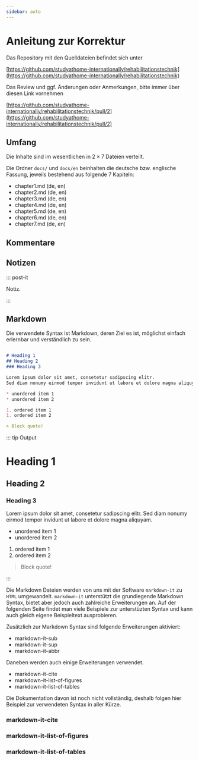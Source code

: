 ```yaml
---
sidebar: auto
---
```


# Anleitung zur Korrektur

Das Repository mit den Quelldateien befindet sich unter

[https://github.com/studyathome-internationally/rehabilitationstechnik](https://github.com/studyathome-internationally/rehabilitationstechnik)

Das Review und ggf. Änderungen oder Anmerkungen, bitte immer über diesen Link vornehmen

[https://github.com/studyathome-internationally/rehabilitationstechnik/pull/2](https://github.com/studyathome-internationally/rehabilitationstechnik/pull/2)

## Umfang

Die Inhalte sind im wesentlichen in $2\times7$ Dateien verteilt.

Die Ordner `docs/` und `docs/en` beinhalten die deutsche bzw. englische Fassung, jeweils bestehend aus folgende $7$ Kapiteln:

- chapter1.md (de, en)
- chapter2.md (de, en)
- chapter3.md (de, en)
- chapter4.md (de, en)
- chapter5.md (de, en)
- chapter6.md (de, en)
- chapter7.md (de, en)

## Kommentare

## Notizen

::: post-it

Notiz.

:::

## Markdown

Die verwendete Syntax ist Markdown, deren Ziel es ist, möglichst einfach erlernbar und verständlich zu sein.

<!-- prettier-ignore -->
```md

# Heading 1
## Heading 2
### Heading 3

Lorem ipsum dolor sit amet, consetetur sadipscing elitr.
Sed diam nonumy eirmod tempor invidunt ut labore et dolore magna aliquyam.

* unordered item 1
* unordered item 2

1. ordered item 1
1. ordered item 2

> Block quote!

```

::: tip Output

<!-- prettier-ignore -->
# Heading 1

## Heading 2

### Heading 3

Lorem ipsum dolor sit amet, consetetur sadipscing elitr.
Sed diam nonumy eirmod tempor invidunt ut labore et dolore magna aliquyam.

- unordered item 1
- unordered item 2

1. ordered item 1
1. ordered item 2

> Block quote!

:::

Die Markdown Dateien werden von uns mit der Software `markdown-it` zu `HTML` umgewandelt.
`markdown-it` unterstützt die grundlegende Markdown Syntax, bietet aber jedoch auch zahlreiche Erweiterungen an.
Auf der folgenden Seite findet man viele Beispiele zur unterstüzten Syntax und kann auch gleich eigene Beispieltext ausprobieren.

Zusätzlich zur Markdown Syntax sind folgende Erweiterungen aktiviert:

- markdown-it-sub
- markdown-it-sup
- markdown-it-abbr

Daneben werden auch einige Erweiterungen verwendet.

- markdown-it-cite
- markdown-it-list-of-figures
- markdown-it-list-of-tables

Die Dokumentation davon ist noch nicht vollständig, deshalb folgen hier Beispiel zur verwendeten Syntax in aller Kürze.

### markdown-it-cite

### markdown-it-list-of-figures

### markdown-it-list-of-tables
